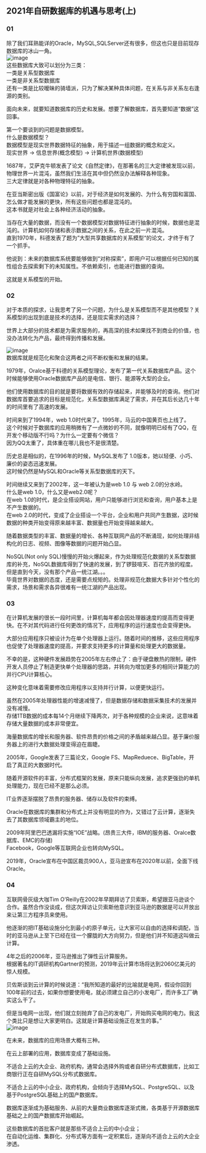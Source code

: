 ## 2021年自研数据库的机遇与思考(上)


### 01
除了我们耳熟能详的Oracle，MySQL,SQLServer还有很多，但这也只是目前现存数据库的冰山一角。<br/>
![image](https://github.com/cuipengdba/pger/blob/main/tree/202102/20210222_01_pic_001.png)<br/>
这些数据库大致可以划分为三类：<br/>
一类是关系型数据库<br/>
一类是非关系型数据库<br/>
还有一类是比较暧昧的骑墙派，只为了解决某种具体问题，在关系与非关系左右逢源的类别。<br/>

面向未来，就要知道数据库的历史和发展。想要了解数据库，首先要知道“数据”这回事。<br/>

第一个要谈到的问题是数据模型。<br/>
什么是数据模型？<br/>
数据模型是现实世界数据特征的抽象，用于描述一组数据的概念和定义。<br/>
现实世界 -> 信息世界(概念模型) -> 计算机世界(数据模型)<br/>

1687年，艾萨克牛顿发表了论文《自然定律》，在那著名的三大定律被发现以前，物理世界一片混沌，虽然我们生活在其中但仍然没办法解释各种现象。<br/>
三大定律就是对各种物理特征的抽象。<br/>

在亚当斯密出版《国富论》以前，对于经济是如何发展的、为什么有穷国和富国、怎么做才能发展的更快，所有这些问题也都是混沌的。<br/>
这本书就是对社会上各种经济活动的抽象。<br/>

当存在大量的数据，而没有一个数据模型对数据特征进行抽象的时候，数据也是混沌的。计算机如何存储和表示数据之间的关系，在此之前一片混沌。<br/>
直到1970年，科德发表了题为”大型共享数据库的关系模型“的论文，才终于有了一个抓手。<br/>

他说到：未来的数据库系统要能够做到“对称探索”，即用户可以根据任何已知的属性组合去探索剩下的未知属性。不依赖索引，也能进行数据的查询。<br/>

这就是关系模型的开始。<br/>

### 02
对于本质的探求，让我思考了另一个问题，为什么是关系模型而不是其他模型？关系模型的出现到底是技术的选择，还是现实需求的选择？<br/>

世界上大部分的技术都是为需求服务的，再高深的技术如果找不到商业的价值，也没办法转化为产品，最终得到传播和发展。<br/>

![image](https://github.com/cuipengdba/pger/blob/main/tree/202102/20210222_01_pic_002.png)<br/>
数据库就是规范化和聚合这两者之间不断权衡和发展的结果。<br/>

1979年，Oralce基于科德的关系模型理论，发布了第一代关系数据库产品。这个时候能够使用Oracle数据库产品的是电信、银行、能源等大型的企业。<br/>

他们使用数据库的目的就是要将数据有效的存储起来，并能够及时的查询。他们对数据库首要追求的目标是规范化，关系型数据库满足了需求，并在其后长达几十年的时间里有了高速的发展。<br/>

时间来到了1994年，web 1.0时代来了。1995年，马云的中国黄页也上线了。<br/>
这个时候对于数据库的应用稍微有了一点微妙的不同，就像明明已经有了QQ，在开发个移动版不行吗？为什么一定要有个微信？<br/>
因为QQ太重了，具体重在哪儿我也不是很清楚。<br/>

历史总是相似的，在1996年的时候，MySQL发布了 1.0版本，她以轻便、小巧、廉价的姿态迅速发展。<br/>
这时候仍然是MySQL和Oracle等关系型数据库的天下。<br/>

时间继续又来到了2002年，这一年被认为是web 1.0 与 web 2.0的分水岭。<br/>
什么是web 1.0，什么又是web2.0呢？<br/>
在web 1.0的时代，是企业搭设网站，用户只能够进行浏览和查询，用户基本上是不产生数据的。<br/>
在web 2.0的时代，变成了企业搭设一个平台，企业和用户共同产生数据，这时候数据的种类开始变得原来越丰富、数据量也开始变得越来越大。<br/>

随着数据类型的丰富、数据量的增长、各种互联网产品的不断涌现，如何处理非结构化的日志、视频、图像等数据的问题开始凸显。<br/>

NoSQL(Not only SQL)慢慢的开始火爆起来，作为处理规范化数据的关系型数据库的补充，NoSQL数据库得到了快速的发展，到了锣鼓喧天、百花齐放的程度。<br/>
但是直到今天，没有那个产品一统江湖。。。<br/>
毕竟世界对数据的态度，还是需要点规矩的。处理非规范化数据大多针对个性化的需求，场景和需求各异很难有一统江湖的产品出现。<br/>

### 03
在计算机发展的很长一段时间里，计算机每年都会因处理器速度的提高而变得更快。在不对其代码进行任何更改的情况下，应用程序的运行速度也会变得更快。<br/>

大部分应用程序只被设计为在单个处理器上运行。随着时间的推移，这些应用程序也促使了处理器速度的提高，并要求支持更多的计算量和处理更大的数据量。<br/>

不幸的是，这种硬件发展趋势在2005年左右停止了：由于硬盘散热的限制，硬件开发人员停止了制造更快单个处理器的思路，并转向为增加更多的相同计算能力的并行CPU计算核心。<br/>

这种变化意味着需要修改应用程序以支持并行计算，以便更快运行。<br/>

虽然在2005年处理器性能的增速减慢了，但是数据存储和数据采集技术的发展并没有减慢。<br/>
存储1TB数据的成本每14个月继续下降两次，对于各种规模的企业来说，这意味着存储大量数据的成本非常便宜。<br/>

海量数据库的增长和服务器、软件昂贵的价格之间的矛盾越来越凸显。基于廉价服务器上的进行大数据处理变得迫在眉睫。<br/>

2005年，Google发表了三篇论文，Google FS、MapReduece、BigTable，开启了真正的大数据时代。<br/>

随着开源软件的丰富，分布式框架的发展，原来只能纵向发展，追求更强劲的单机处理能力，现在已经不是那么必须。<br/>

IT业界逐渐摆脱了昂贵的服务器、储存以及软件的束缚。<br/>

Oracle在数据库的集群和分布式上并没有明显的作为，又错过了云计算，逐渐失去了其数据库领域霸主的地位。<br/>

2009年阿里巴巴透漏将实施“IOE”战略。(昂贵三大件，IBM的服务器、Oralce数据库、EMC的存储)<br/>
Facebook，Google等互联网企业也转向MySQL。<br/>

2019年，Oracle宣布在中国区裁员900人，亚马逊宣布在2020年以前，全面下线Oracle。<br/>

### 04
互联网骨灰级大咖Tim O'Reilly在2002年早期拜访了贝索斯，希望跟亚马逊谈个合作。虽然合作没谈成，但这次拜访让贝索斯他意识到亚马逊的数据是可以开放出来让第三方程序员来使用。<br/>

他逐渐的把IT基础设施分化到最小的原子单元，让大家可以自由的选择和调配，当时的亚马逊从上至下已经在往一个朦胧的大方向努力，但是他们并不知道这叫做云计算。<br/>

4年之后的2006年，亚马逊推出了弹性云计算服务。<br/>
根据著名的IT调研机构Gartner的预测，2019年云计算市场将达到2060亿美元的惊人规模。<br/>

贝佐斯谈到云计算的时候说道：“我所知道的最好的比喻就是电网，假设你回到100年前的过去，如果你想要使用电，就必须建立自己的小发电厂，而许多工厂确实这么干了。<br/>

但是当电网一出现，他们就立刻抛弃了自己的发电厂，开始购买电网的电力。我这个类比只是想让大家更明白。这就是计算基础设施正在发生的事。”<br/>
![image](https://github.com/cuipengdba/pger/blob/main/tree/202102/20210222_01_pic_003.png)<br/>

在未来，数据库的应用场景大概有三种。<br/>

在云上部署的应用，数据库变成了基础设施。<br/>

不适合上云的大企业、政府机构，通常会选择外购或者自研分布式数据库，比如工商银行正在自研MySQL分布式数据库。<br/>

不适合上云的中小企业、政府机构，会倾向于选择MySQL、PostgreSQL、以及基于PostgreSQL基础上的国产数据库。<br/>

数据库逐渐成为基础服务、从前的大量商业数据库逐渐式微，各类基于开源数据库基础之上的国产数据库开始崛起。<br/>

这些数据库的首批客户就是那些不适合上云的中小企业；<br/>
在自动化运维、集群化、分布式等方面有一定积累后，逐渐向不适合上云的大企业渗透。<br/>
